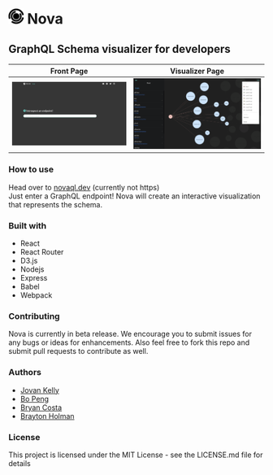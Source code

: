 # <img src="./client/assets/logo.png" width="30"> Nova
## GraphQL Schema visualizer for developers

Front Page                      | Visualizer Page
:------------------------------:|:-------------------------:
![](client/assets/landingP.png) |![](client/assets/VisP.png)

### How to use
Head over to [novaql.dev](http://novaql.dev) (currently not https)     
Just enter a GraphQL endpoint! Nova will create an interactive visualization that represents the schema.


### Built with
 - React
 - React Router
 - D3.js
 - Nodejs
 - Express
 - Babel
 - Webpack

### Contributing
Nova is currently in beta release. We encourage you to submit issues for any bugs or ideas for enhancements. Also feel free to fork this repo and submit pull requests to contribute as well.

### Authors
 - [Jovan Kelly](https://github.com/kellyjovan)
 - [Bo Peng](https://github.com/bopeng95)
 - [Bryan Costa](https://github.com/bryanAcosta)
 - [Brayton Holman](https://github.com/frontleft)

### License
This project is licensed under the MIT License - see the LICENSE.md file for details


